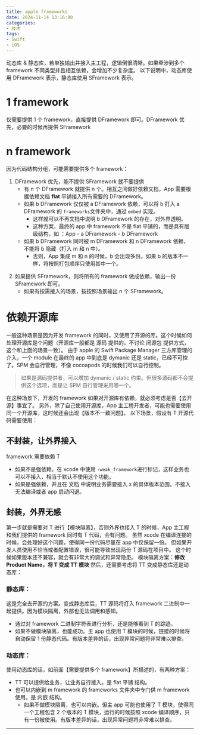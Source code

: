 ```yaml
---
title: apple frameworks
date: 2024-11-14 13:16:00
categories:
- 技术
tags:
- Swift
- iOS
---
```


动态库 & 静态库，若单独输出并接入主工程，逻辑倒很清晰。如果牵涉到多个 framework 不同类型并且相互依赖，会增加不少复杂度。
以下说明中，动态库使用 DFramework 表示，静态库使用 SFramework 表示。

# 1 framework
仅需要提供 1 个 framework，直接提供 DFramework 即可。DFramework 优先，必要的时候再提供 SFramework

# n framework
因为代码结构分组，可能需要提供多个 framework：

1.  DFramework 优先，能不提供 SFramework 就不要提供
    * 有 n 个 DFramework 就提供 n 个。相互之间做好依赖文档，App 需要根据依赖文档 **flat** 平铺接入所有需要的 DFramework。
    * 如果 b DFramework 仅仅被 a DFramework 依赖，可以将 b 打入 a DFramework 的 `frameworks`文件夹中，通过 `embed` 实现。
        * 这样就可以不再文档中说明 b DFramework 的存在，对外界透明。
        * 这种方案，最终的 app 中 framework 不是 flat 平铺的，而是具有层级结构，如 ：App - a DFramework - b DFramework
    * 如果 b DFramework 同时被 m DFramework 和 n DFramework 依赖，不能将 b 隐藏（打入 m 和 n 中）。
        * 否则，App 集成 m 和 n 的时候，b 会出现多份。如果 b 的版本不一样，将按照打包顺序只使用其中一个。
<!-- more -->
2.  如果提供 SFramework，则将所有的 framework 做成依赖，输出一份 SFramework 即可。
    * 如果有按需接入的场景，按按照场景输出 n 个 SFramework。

# 依赖开源库

一般这种场景是因为开发 framework 的同时，又使用了开源的库。这个时候如何处理开源库是个问题（开源库一般都是 源码 提供的，不讨论 闭源包 提供方式，这个和上面的场景一致）。
由于 apple 的 Swift Package Manager 三方库管理的介入，一个 module 在最终的 app 中到底是 dymanic 还是 static，已经不可控了。SPM 会自行管理，不像 cocoapods 的时候我们可以自行控制。

> 如果是源码提供者，可以增加 dymanic / static 约束。但很多源码都不会提供这个选项，而是让 SPM 自行管理采用哪一个。

在这种场景下，开发的 framework 如果对开源库有依赖，就必须考虑是否【去开源】事宜了。
另外，除了自己使用开源库，App 主工程开发者，可能也需要使用同一个开源库，这时候还会出现【版本不一致问题】。
以下场景，假设有 T 开源代码需要使用：

## 不封装，让外界接入
framework 需要依赖 T
*   如果不是强依赖，在 xcode 中使用 `-weak_framework`进行标记，这样业务也可以不接入，相当于默认不使用这个功能。
*   如果是强依赖，并且在 文档 中说明业务需要接入 x 的具体版本范围。不接入无法编译或者 app 启动闪退。

## 封装，外界无感
第一步就是需要对 T 进行【模块隔离】，否则外界也接入 T 的时候，App 主工程和我们提供的 framework 同时有 T 代码，会有问题。
虽然 xcode 在编译连接的时候，会处理好这个问题，使得同一份代码尽量在 app 中仅保留一份。
但如果开发人员使用不恰当或者配置错误，很可能导致出现两份 T 源码在项目中。
这个时候如果版本还不兼容，就会有非常大的调试和异常隐患。
模块隔离方案：**修改 Product Name，将 T 变成 TT 模块**
然后，还需要考虑将 TT 变成静态库还是动态库：

### 静态库：
这是完全去开源的方案。变成静态库后，TT 源码将打入 framework 二进制中一起提供。因为模块隔离，外部也无法调用和感知。
* 通过对 framework 二进制字符表进行分析，还是能够看到 T 的踪迹。
* 如果不做模块隔离，也能成功。主 app 也使用 T 模块的时候，链接的时候将自动保留 1 份静态代码。有版本差异的话，出现异常问题将非常难以排查。

### 动态库：
使用动态库的话，如前面【需要提供多个 framework】所描述的，有两种方案：
* TT 可以提供给业务，让业务自行接入。是 flat 平铺 结构。
* 也可以内嵌到 m framework 的 frameworks 文件夹中专门供 m framework 使用。是 内嵌 结构。
  * 如果不做模块隔离，也可以内嵌。但主 app 可能也使用了 T 模块，使得同一个工程包含 2 个版本的 T 模块，运行的时候按照 xcode 编译顺序，只有一份被使用。有版本差异的话，出现异常问题将非常难以排查。

___


